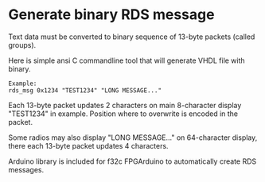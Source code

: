 # Generate binary RDS message

Text data must be converted to binary
sequence of 13-byte packets (called groups).

Here is simple ansi C commandline tool
that will generate VHDL file with binary.

    Example:
    rds_msg 0x1234 "TEST1234" "LONG MESSAGE..."

Each 13-byte packet updates 2 characters
on main 8-character display "TEST1234" in example.
Position where to overwrite is encoded in the packet.

Some radios may also display "LONG MESSAGE..."
on 64-character display, there each
13-byte packet updates 4 characters.

Arduino library is included for f32c FPGArduino
to automatically create RDS messages.
